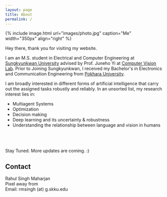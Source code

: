 ```yaml
---
layout: page
title: About
permalink: /
---
```


{% include image.html url="images/photo.jpg" caption="Me" width="350px" align="right" %}

Hey there, thank you for visiting my website. <br/>

I am an M.S. student in Electrical and Computer Engineering at [Sungkyunkwan University] advised by Prof. Juneho Yi at [Computer Vision Lab]. Prior to Joining Sungkyunkwan, I received my Bachelor's in Electronics and Communication Engineering from [Pokhara University].<br/>

I am broadly interested in different forms of artificial intelligence that carry out the assigned tasks robustly and reliably. In an unsorted list, my research interest lies in:
* Multiagent Systems
* Optimization
* Decision making
* Deep learning and its uncertainty & robustness
* Understanding the relationship between language and vision in humans
<br/>
<br/>
<br/>
Stay Tuned. More updates are coming. :)

## Contact

Rahul Singh Maharjan <br />
Pixel away from <br />
Email: rmsingh (at) g.skku.edu


[Sungkyunkwan University]: https://www.skku.edu/eng/
[Pokhara University]: https://pu.edu.np/
[Computer Vision Lab]: http://vision.skku.ac.kr/

